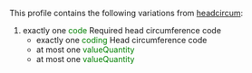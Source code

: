 This profile contains the following variations from [headcircum](http://hl7.org/fhir/STU3/headcircum.html):

1. exactly one <span style='color:green'> code </span> Required head circumference code
   * exactly one <span style='color:green'> coding </span> Head circumference code
   * at most one <span style='color:green'> valueQuantity </span> 
   * at most one <span style='color:green'> valueQuantity </span> 